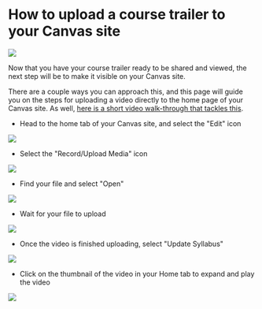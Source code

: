 # How to upload a course trailer to your Canvas site

![](https://excelsior.com/wp-content/uploads/2017/08/canvas-logo-3.jpg)

Now that you have your course trailer ready to be shared and viewed, the next step will be to make it visible on your Canvas site.

There are a couple ways you can approach this, and this page will guide you on the steps for uploading a video directly to the home page of your Canvas site. As well, [here is a short video walk-through that tackles this](https://www.youtube.com/watch?v=kCPOluFAoYA&feature=youtu.be).   

* Head to the home tab of your Canvas site, and select the "Edit" icon

![](https://files.slack.com/files-pri/T0HTW3H0V-F015T5WM62Z/directupload-gifs_001_360.gif?pub_secret=7740350d49)

* Select the "Record/Upload Media" icon

![](https://files.slack.com/files-pri/T0HTW3H0V-F015T5X66CD/directupload-gifs_002_360.gif?pub_secret=384622bbec)

* Find your file and select "Open"

![](https://files.slack.com/files-pri/T0HTW3H0V-F015UH22K98/directupload-gifs_003_360.gif?pub_secret=a4f51f1386)

*  Wait for your file to upload

![](https://files.slack.com/files-pri/T0HTW3H0V-F015MQXLUNA/directupload-gifs_004_360.gif?pub_secret=ce2f4058e3)

*  Once the video is finished uploading, select "Update Syllabus"

![](https://files.slack.com/files-pri/T0HTW3H0V-F015UH36258/directupload-gifs_005_360.gif?pub_secret=080addfbe4)

* Click on the thumbnail of the video in your Home tab to expand and play the video

![](https://files.slack.com/files-pri/T0HTW3H0V-F015MQYMMM4/directupload-gifs_006_360.gif?pub_secret=1355b2f663)
